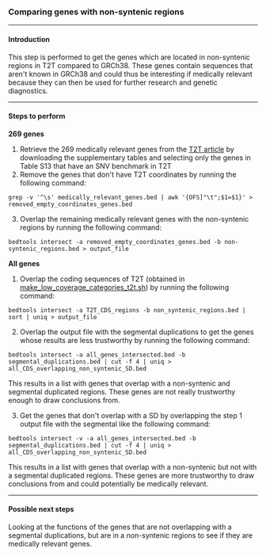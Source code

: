 ### Comparing genes with non-syntenic regions

---

#### Introduction
This step is performed to get the genes which are located in non-syntenic regions in T2T
compared to GRCh38. These genes contain sequences that aren't known in GRCh38 and could thus be interesting
if medically relevant because they can then be used for further research and genetic diagnostics. 

---

#### Steps to perform
**269 genes**
1. Retrieve the 269 medically relevant genes from the [T2T article](https://www.science.org/doi/10.1126/science.abl3533#supplementary-materials) 
by downloading the supplementary tables and selecting only the genes in Table S13 that have an SNV benchmark in T2T
2. Remove the genes that don't have T2T coordinates by running the following command:
```
grep -v '^\s' medically_relevant_genes.bed | awk '{OFS]"\t";$1=$1}' > removed_empty_coordinates_genes.bed
```
3. Overlap the remaining medically relevant genes with the non-syntenic regions by running the following command:
```
bedtools intersect -a removed_empty_coordinates_genes.bed -b non-syntenic_regions.bed > output_file
```

**All genes**
1. Overlap the coding sequences of T2T (obtained in [make_low_coverage_categories_t2t.sh](https://github.com/WoutPoelen/Internship_T2T/blob/main/scripts/bash/make_low_coverage_categories_t2t.sh))
by running the following command:
```
bedtools intersect -a T2T_CDS_regions -b non_syntenic_regions.bed | sort | uniq > output_file
```
2. Overlap the output file with the segmental duplications to get the genes whose results are less trustworthy 
by running the following command:
```
bedtools intersect -a all_genes_intersected.bed -b segmental_duplications.bed | cut -f 4 | uniq > all_CDS_overlapping_non_syntenic_SD.bed
```
This results in a list with genes that overlap with a non-syntenic and segmental duplicated regions. These genes are not
really trustworthy enough to draw conclusions from.

3. Get the genes that don't overlap with a SD by overlapping the step 1 output file with the segmental like the 
following command:
```
bedtools intersect -v -a all_genes_intersected.bed -b segmental_duplications.bed | cut -f 4 | uniq > all_CDS_overlapping_non_syntenic_SD.bed
```
This results in a list with genes that overlap with a non-syntenic but not with a segmental duplicated regions. 
These genes are more trustworthy to draw conclusions from and could potentially be medically relevant.

---

#### Possible next steps
Looking at the functions of the genes that are not overlapping with a segmental duplications, but are in a non-syntenic 
regions to see if they are medically relevant genes.